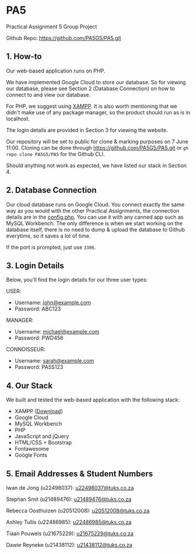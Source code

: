 # PA5
Practical Assignment 5 Group Project

Github Repo: https://github.com/PA5G5/PA5.git

## 1. How-to
Our web-based application runs on PHP.

We have implemented Google Cloud to store our database. So for viewing our database, please see Section 2 (Database Connection) on how to connect to and view our database.

For PHP, we suggest using [XAMPP](https://www.apachefriends.org/download.html). It is also worth mentioning that we didn't make use of any package manager, so the product should run as is in localhost.

The login details are provided in Section 3 for viewing the website.

Our repository will be set to public for clone & marking purposes on 7 June 11:00. Cloning can be done through https://github.com/PA5G5/PA5.git or `gh repo clone PA5G5/PA5` for the Github CLI.

Should anything not work as expected, we have listed our stack in Section 4.


## 2. Database Connection
Our cloud database runs on Google Cloud. You connect exactly the same way as you would with the other Practical Assignments, the connection details are in the [config.php](https://github.com/PA5G5/PA5/blob/main/util/config.php). You can use it with any canned app such as MySQL Workbench. The only difference is when we start working on the database itself, there is no need to dump & upload the database to Github everytime, so it saves a lot of time. 

If the port is prompted, just use `3306`.

## 3. Login Details
Below, you'll find the login details for our three user types:

USER:
- Username: john@example.com
- Password: ABC123

MANAGER:
- Username: michael@example.com
- Password: PWD456

CONNOISSEUR:
- Username: sarah@example.com
- Password: PASS123

## 4. Our Stack
We built and tested the web-based application with the following stack:
- XAMPP ([Download](https://www.apachefriends.org/download.html))
- Google Cloud
- MySQL Workbench
- PHP
- JavaScript and jQuery
- HTML/CSS + Bootstrap
- Fontawesome
- Google Fonts

## 5. Email Addresses & Student Numbers
Iwan de Jong (u22498037): u22498037@tuks.co.za

Stephan Smit (u21489476): u21489476@tuks.co.za

Rebecca Oosthuizen (u20512008): u20512008@tuks.co.za

Ashley Tullis (u22486985): u22486985@tuks.co.za

Tiaan Pouwels (u21675229): u21675229@tuks.co.za

Dawie Reyneke (u21438112): u21438112@tuks.co.za
